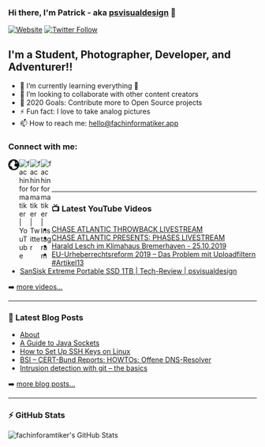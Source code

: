 ### Hi there, I'm Patrick - aka [psvisualdesign][website] 👋

[![Website](https://img.shields.io/website?label=fachinformatiker.app&style=for-the-badge&url=https%3A%2F%2Ffachinformatiker.app)](https://fachinformatiker.app)
[![Twitter Follow](https://img.shields.io/twitter/follow/psvisualdesign?color=1DA1F2&logo=twitter&style=for-the-badge)](https://twitter.com/intent/follow?original_referer=https%3A%2F%2Fgithub.com%2Ffachinformatiker&screen_name=psvisualdesign)

## I'm a Student, Photographer, Developer, and Adventurer!!

- 🌱 I’m currently learning everything 🤣
- 👯 I’m looking to collaborate with other content creators
- 🥅 2020 Goals: Contribute more to Open Source projects
- ⚡ Fun fact: I love to take analog pictures
- 📫 How to reach me: hello@fachinformatiker.app

<!---
### Spotify Playing 🎧

[<img src="https://now-playing-codestackr.vercel.app/api/spotify-playing" alt="codeSTACKr Spotify Playing" width="350" />](https://open.spotify.com/user/swyqyimdc12jajde4vpwd2x1b)
--->

### Connect with me:

[<img align="left" alt="fachinformatiker.app" width="22px" src="https://raw.githubusercontent.com/iconic/open-iconic/master/svg/globe.svg" />][website]
[<img align="left" alt="fachinformatiker | YouTube" width="22px" src="https://cdn.jsdelivr.net/npm/simple-icons@v3/icons/youtube.svg" />][youtube]
[<img align="left" alt="fachinformatiker | Twitter" width="22px" src="https://cdn.jsdelivr.net/npm/simple-icons@v3/icons/twitter.svg" />][twitter]
[<img align="left" alt="fachinformatiker | Instagram" width="22px" src="https://cdn.jsdelivr.net/npm/simple-icons@v3/icons/instagram.svg" />][instagram]

<br />



<br />
<br />

---

### 📺 Latest YouTube Videos

<!-- YOUTUBE:START -->
- [CHASE ATLANTIC THROWBACK LIVESTREAM](https://www.youtube.com/watch?v=OnsRWAXvmjY)
- [CHASE ATLANTIC PRESENTS: PHASES LIVESTREAM](https://www.youtube.com/watch?v=KWROmsUP9WI)
- [Harald Lesch im Klimahaus Bremerhaven - 25.10.2019](https://www.youtube.com/watch?v=abR9FYsZLaQ)
- [EU-Urheberrechtsreform 2019 – Das Problem mit Uploadfiltern #Artikel13](https://www.youtube.com/watch?v=FtyYbvUw0DU)
- [SanSisk Extreme Portable SSD 1TB | Tech-Review | psvisualdesign](https://www.youtube.com/watch?v=BWYNeeiNFlQ)
<!-- YOUTUBE:END -->

➡️ [more videos...](https://youtube.com/psvisualdesign)

---

### 📕 Latest Blog Posts

<!-- BLOG-POST-LIST:START -->
- [About](https://fachinformatiker.app/about)
- [A Guide to Java Sockets](https://fachinformatiker.app/a-guide-to-java-sockets)
- [How to Set Up SSH Keys on Linux](https://fachinformatiker.app/how-to-set-up-ssh-keys-on-linux)
- [BSI – CERT-Bund Reports: HOWTOs: Offene DNS-Resolver](https://fachinformatiker.app/bsi-cert-bund-reports-howtos-offene-dns-resolver)
- [Intrusion detection with git – the basics](https://fachinformatiker.app/intrusion-detection-with-git-the-basics)
<!-- BLOG-POST-LIST:END -->

➡️ [more blog posts...](https://fachinformatiker.app)

---

### :zap: GitHub Stats

<img align="left" alt="fachinforamtiker's GitHub Stats" src="https://github-readme-stats.codestackr.vercel.app/api?username=fachinformatiker&show_icons=true&hide_border=true" />



[website]: https://fachinformatiker.app
[twitter]: https://twitter.com/psvisualdesign
[youtube]: https://youtube.com/psvisualdesign
[instagram]: https://instagram.com/psvisualdesign
